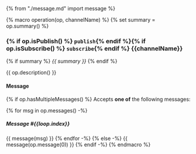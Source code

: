 {% from "./message.md" import message %}

{% macro operation(op, channelName) %}
{% set summary = op.summary() %}
### {% if op.isPublish() %} `publish`{% endif %}{% if op.isSubscribe() %} `subscribe`{% endif %} {{channelName}}

{% if summary %} *{{ summary }}* {% endif %}

{{ op.description() }}

#### Message

{% if op.hasMultipleMessages() %}
Accepts **one of** the following messages:

{% for msg in op.messages() -%}
##### Message #{{loop.index}}
{{ message(msg) }}
{% endfor -%}
{% else -%}
{{ message(op.message(0)) }}
{% endif -%}
{% endmacro %}
